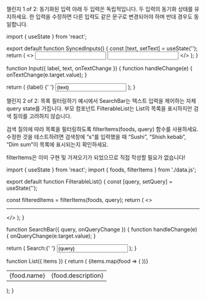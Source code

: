 챌린지 1 of 2: 동기화된 입력 
아래 두 입력은 독립적입니다. 두 입력의 동기화 상태를 유지하세요. 한 입력을 수정하면 다른 입력도 같은 문구로 변경되어야 하며 반대 경우도 동일합니다.


import { useState } from 'react';

export default function SyncedInputs() {
  const [text, setText] = useState('');
  return (
    <>
      <Input label="First input" text={text} onTextChange={setText} />
      <Input label="Second input" text={text} onTextChange={setText} />
    </>
  );
}

function Input({ label, text, onTextChange }) {
  function handleChange(e) {
    onTextChange(e.target.value);
  }

  return (
    <label>
      {label}
      {' '}
      <input
        value={text}
        onChange={handleChange}
      />
    </label>
  );
}


챌린지 2 of 2: 목록 필터링하기 
예시에서 SearchBar는 텍스트 입력을 제어하는 자체 query state를 가집니다. 부모 컴포넌트 FilterableList는 List의 목록을 표시하지만 검색 질의를 고려하지 않습니다.

검색 질의에 따라 목록을 필터링하도록 filterItems(foods, query) 함수를 사용하세요. 수정한 것을 테스트하려면 검색창에 “s”를 입력했을 때 “Sushi”, “Shish kebab”, “Dim sum”이 목록에 표시되는지 확인하세요.

filterItems은 이미 구현 및 가져오기가 되었으므로 직접 작성할 필요가 없습니다!


import { useState } from 'react';
import { foods, filterItems } from './data.js';

export default function FilterableList() {
  const [query, setQuery] = useState('');

  const filteredItems = filterItems(foods, query);
  return (
    <>
      <SearchBar query={query} onQueryChange={setQuery} />
      <hr />
      <List items={filteredItems} />
    </>
  );
}

function SearchBar({ query, onQueryChange }) {
  function handleChange(e) {
    onQueryChange(e.target.value);
  }

  return (
    <label>
      Search:{' '}
      <input
        value={query}
        onChange={handleChange}
      />
    </label>
  );
}

function List({ items }) {
  return (
    <table>
      {items.map(food => (
        <tr key={food.id}>
          <td>{food.name}</td>
          <td>{food.description}</td>
        </tr>
      ))}
    </table>
  );
}